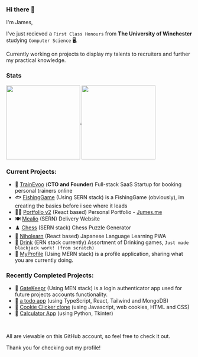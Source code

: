 ### Hi there 👋

I'm James,

<!--
👨🏻‍💻 Epic Coder  |  🖥 Third Year Comp Sci Student  |  🏢 Intern @ Uniqodo

👨🏻‍💻 Epic Coder

🖥 Third Year Computer Science Student @ The University of Winchester

🏢 Graduated as an Intern @ Uniqodo 👨‍💻

-->

<!--I'm currently working at **Uniqodo** as a `Junior FE Software Engineer` part-time <br> whilst studing in my ***third*** year at **The University of Winchester** studying `Computer Science` 🖥️.-->

<!-- I'm currently studing in my ***third*** year at **The University of Winchester** studying `Computer Science` 🖥️. -->

I've just recieved a `First Class Honours` from **The University of Winchester** studying `Computer Science` 🖥️.

Currently working on projects to display my talents to recruiters and further my practical knowledge.

### Stats
<a href="https://github.com/anuraghazra/convoychat">
  <img height=200 align="center" src="https://github-readme-stats.vercel.app/api/top-langs?username=JumesP&layout=compact&langs_count=8&card_width=320&theme=radical" />
</a>
<a href="https://github.com/anuraghazra/github-readme-stats">
  <img height=200 align="center" src="https://github-readme-stats.vercel.app/api?username=JumesP&theme=radical" />
</a>



<!--
### Main Focus:

Mostly working on my [Dissertation](https://github.com/JumesP/prism), analysising existing and creating an improved **Ai-Driven Personalisation/ recommendation Algorithm**. -->


<!--I'm currently focusing on learning Javascript while working through my second year at the University of Winchester studying Computer Science 🖥️.-->

<!--Currently working on learning React, Typescript, Tailwind and NextJS, due to its popularity and ability to progress my Javascript skills.-->

### Current Projects:
- 💪 [TrainEvoo](https://trainevoo.com/TrainEvoo/) (**CTO and Founder**) Full-stack SaaS Startup for booking personal trainers online
- 🐟 [FishingGame](https://github.com/JumesP/FishingGame) (Using SERN stack) is a FishingGame (obviously), im creating the basics before i see where it leads
- 👨‍💻 [Portfolio v2](https://github.com/JumesP/Portfoliov2) (React based) Personal Portfolio - [Jumes.me](https://jumes.me)
- 🍽️ [Mealio](https://github.com/JumesP/Mealio) (SERN) Delivery Website
- ♟️ [Chess](https://github.com/JumesP/chess) (SERN stack) Chess Puzzle Generator
- 🎌 [Niholearn](https://github.com/JumesP/niholearn) (React based) Japanese Language Learning PWA
- 🍺 [Drink](https://github.com/JumesP/Drink) (ERN stack currently) Assortment of Drinking games, `Just made blackjack work! (from scratch)`
- 📕 [MyProfile](https://github.com/JumesP/MyProfile) (Using MERN stack) is a profile application, sharing what you are currently doing.
<!--- 📆 [WhenU3](https://github.com/JumesP/WhenU3) (Using MERN stack (React Native)) an instant messaging and calendar app. (project team: [Jack](https://github.com/jack-bkr) and [Nate](https://github.com/gitnatel))-->
<!--My most recent main projects have been a todo app (using TypeScript, React, Tailwind and MongoDB) as well as a Cookie clicker clone to further my JS.
I've also worked on some small python projects like my Calculator App and Reading Timer.-->

### Recently Completed Projects:
- 🔐 [GateKeepr](https://github.com/JumesP/GateKeepr) (Using MEN stack) is a login authenticator app used for future projects accounts functionality.
- 📃 [a todo app](https://github.com/JumesP/todo) (using TypeScript, React, Tailwind and MongoDB)
- 🍪 [Cookie Clicker clone](https://github.com/JumesP/CookieClicker) (using Javascript, web cookies, HTML and CSS)
- 🧮 [Calculator App](https://github.com/JumesP/Calculator-App) (using Python, Tkinter)

<br>

All are viewable on this GitHub account, so feel free to check it out. <!--Soon i will be working on making the README's more descriptive!-->

<!--Dispite all of this, currently on a break from coding to complete assignments!-->

Thank you for checking out my profile!

<!--
[![Readme Card](https://github-readme-stats.vercel.app/api/pin/?username=anuraghazra&repo=github-readme-stats)](https://github.com/anuraghazra/github-readme-stats)

![](https://github-readme-stats.vercel.app/api/top-langs/?username=JumesP&layout=compact)
-->



<!--
**JumesP/JumesP** is a ✨ _special_ ✨ repository because its `README.md` (this file) appears on your GitHub profile.

Javascript, SQL, PHP, Arduino(C++) and Java <- summer between uni yr 1-2

Here are some ideas to get you started:

- 🔭 I’m currently working on ...
- 🌱 I’m currently learning ...
- 👯 I’m looking to collaborate on ...
- 🤔 I’m looking for help with ...
- 💬 Ask me about ...
- 📫 How to reach me: ...
- 😄 Pronouns: ...
- ⚡ Fun fact: ...
-->
